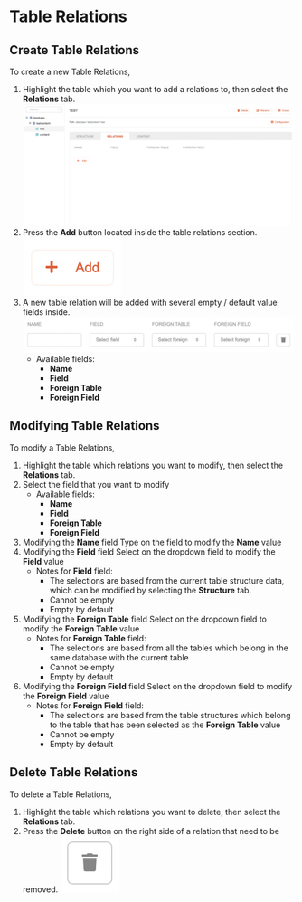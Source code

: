 # Table Relations

## Create Table Relations

To create a new Table Relations,

1. Highlight the table which you want to add a relations to, then select the **Relations** tab.
   ![](./Table-relations-tab.png)
2. Press the **Add** button located inside the table relations section.
   ![](./Table-relations-add-button.png)
3. A new table relation will be added with several empty / default value fields inside.
   ![](./Table-relations-fields.png)
   * Available fields:
      * **Name**
      * **Field**
      * **Foreign Table**
      * **Foreign Field**

## Modifying Table Relations

To modify a Table Relations,

1. Highlight the table which relations you want to modify, then select the **Relations** tab.
2. Select the field that you want to modify
   * Available fields:
      * **Name**
      * **Field**
      * **Foreign Table**
      * **Foreign Field**
3. Modifying the **Name** field
   Type on the field to modify the **Name** value
4. Modifying the **Field** field
   Select on the dropdown field to modify the **Field** value
   * Notes for **Field** field:
      * The selections are based from the current table structure data, which can be modified by selecting the **Structure** tab.
      * Cannot be empty
      * Empty by default
5. Modifying the **Foreign Table** field
   Select on the dropdown field to modify the **Foreign Table** value
   * Notes for **Foreign Table** field:
      * The selections are based from all the tables which belong in the same database with the current table
      * Cannot be empty
      * Empty by default
5. Modifying the **Foreign Field** field
   Select on the dropdown field to modify the **Foreign Field** value
   * Notes for **Foreign Field** field:
      * The selections are based from the table structures which belong to the table that has been selected as the **Foreign Table** value
      * Cannot be empty
      * Empty by default


## Delete Table Relations

To delete a Table Relations,

1. Highlight the table which relations you want to delete, then select the **Relations** tab.
2. Press the **Delete** button on the right side of a relation that need to be removed.
   ![](./Table-relations-delete-button.png)
